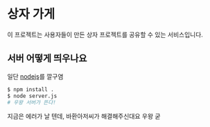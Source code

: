 # 상자 가게
이 프로젝트는 사용자들이 만든 상자 프로젝트를 공유할 수 있는 서비스입니다.

## 서버 어떻게 띄우나요
일단 [nodejs](https://nodejs.org/)를 깔구염
```sh
$ npm install .
$ node server.js
# 우왕 서버가 뜬다!
```
지금은 에러가 날 텐데, 바환아저씨가 해결해주신대요 우왕 굳
